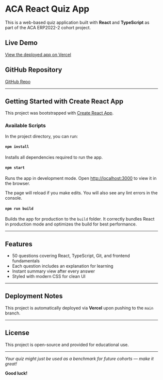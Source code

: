 # ACA React Quiz App

This is a web-based quiz application built with **React** and **TypeScript** as part of the ACA ERP2022-2 cohort project.

## Live Demo

[View the deployed app on Vercel](https://aca-erp2022-2-quiz-nine.vercel.app)

## GitHub Repository
[GitHub Repo](https://github.com/girination/aca-erp2022-2-Quiz)

---

##  Getting Started with Create React App

This project was bootstrapped with [Create React App](https://github.com/facebook/create-react-app).

### Available Scripts

In the project directory, you can run:

#### `npm install`
Installs all dependencies required to run the app.

#### `npm start`
Runs the app in development mode.
Open [http://localhost:3000](http://localhost:3000) to view it in the browser.

The page will reload if you make edits.
You will also see any lint errors in the console.

#### `npm run build`
Builds the app for production to the `build` folder.
It correctly bundles React in production mode and optimizes the build for best performance.

---

## Features

- 50 questions covering React, TypeScript, Git, and frontend fundamentals
- Each question includes an explanation for learning
- Instant summary view after every answer
- Styled with modern CSS for clean UI

---

##  Deployment Notes

This project is automatically deployed via **Vercel** upon pushing to the `main` branch.

---

## License

This project is open-source and provided for educational use.

---

_Your quiz might just be used as a benchmark for future cohorts — make it great!_

**Good luck!** 
